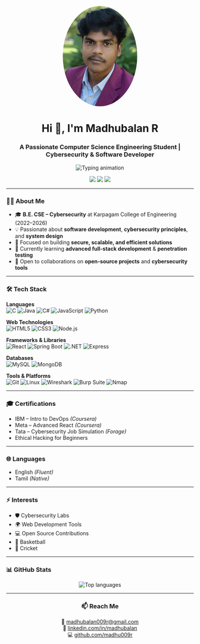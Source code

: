 <p align="center">
  <img src="./pro_.png" width="200" style="border-radius:50%" />
</p>

<h1 align="center">Hi 👋, I'm Madhubalan R </h1>

<h3 align="center">A Passionate Computer Science Engineering Student | Cybersecurity & Software Developer</h3>
<p align="center">
  <img src="https://readme-typing-svg.demolab.com?font=Fira+Code&size=22&pause=1000&center=true&vCenter=true&width=500&lines=Cybersecurity+Enthusiast;Software+Developer;Open+Source+Contributor;Always+Learning+New+Tech" alt="Typing animation" />
</p>

<p align="center">
  <a href="mailto:madhubalan009r@gmail.com"><img src="https://img.shields.io/badge/Email-madhubalan009r%40gmail.com-red?style=for-the-badge"></a>
  <a href="https://linkedin.com/in/madhubalan"><img src="https://img.shields.io/badge/LinkedIn-Madhubalan%20R-blue?style=for-the-badge&logo=linkedin"></a>
  <a href="https://github.com/madhu009r"><img src="https://img.shields.io/badge/GitHub-madhu009r-black?style=for-the-badge&logo=github"></a>
</p>

---

### 👨‍💻 About Me
- 🎓 **B.E. CSE – Cybersecurity** at Karpagam College of Engineering (2022–2026)  
- 💡 Passionate about **software development**, **cybersecurity principles**, and **system design**  
- 🎯 Focused on building **secure, scalable, and efficient solutions**  
- 🌱 Currently learning **advanced full-stack development** & **penetration testing**  
- 🤝 Open to collaborations on **open-source projects** and **cybersecurity tools**  

---



### 🛠 Tech Stack

**Languages**  
![C](https://img.shields.io/badge/C-00599C?style=for-the-badge&logo=c&logoColor=white)
![Java](https://img.shields.io/badge/Java-ED8B00?style=for-the-badge&logo=openjdk&logoColor=white)
![C#](https://img.shields.io/badge/C%23-239120?style=for-the-badge&logo=c-sharp&logoColor=white)
![JavaScript](https://img.shields.io/badge/JavaScript-323330?style=for-the-badge&logo=javascript&logoColor=F7DF1E)
![Python](https://img.shields.io/badge/Python-14354C?style=for-the-badge&logo=python&logoColor=white)

**Web Technologies**  
![HTML5](https://img.shields.io/badge/HTML5-E34F26?style=for-the-badge&logo=html5&logoColor=white)
![CSS3](https://img.shields.io/badge/CSS3-1572B6?style=for-the-badge&logo=css3&logoColor=white)
![Node.js](https://img.shields.io/badge/Node.js-339933?style=for-the-badge&logo=nodedotjs&logoColor=white)

**Frameworks & Libraries**  
![React](https://img.shields.io/badge/React-20232A?style=for-the-badge&logo=react&logoColor=61DAFB)
![Spring Boot](https://img.shields.io/badge/Spring_Boot-6DB33F?style=for-the-badge&logo=springboot&logoColor=white)
![.NET](https://img.shields.io/badge/.NET-512BD4?style=for-the-badge&logo=dotnet&logoColor=white)
![Express](https://img.shields.io/badge/Express-000000?style=for-the-badge&logo=express&logoColor=white)

**Databases**  
![MySQL](https://img.shields.io/badge/MySQL-005C84?style=for-the-badge&logo=mysql&logoColor=white)
![MongoDB](https://img.shields.io/badge/MongoDB-4EA94B?style=for-the-badge&logo=mongodb&logoColor=white)

**Tools & Platforms**  
![Git](https://img.shields.io/badge/Git-F05032?style=for-the-badge&logo=git&logoColor=white)
![Linux](https://img.shields.io/badge/Linux-FCC624?style=for-the-badge&logo=linux&logoColor=black)
![Wireshark](https://img.shields.io/badge/Wireshark-1679A7?style=for-the-badge&logo=wireshark&logoColor=white)
![Burp Suite](https://img.shields.io/badge/Burp_Suite-FF6633?style=for-the-badge&logoColor=white)
![Nmap](https://img.shields.io/badge/Nmap-00457C?style=for-the-badge&logoColor=white)

---

### 🎓 Certifications
- IBM – Intro to DevOps *(Coursera)*
- Meta – Advanced React *(Coursera)*
- Tata – Cybersecurity Job Simulation *(Forage)*
- Ethical Hacking for Beginners

---

### 🌐 Languages
- English *(Fluent)*
- Tamil *(Native)*

---

### ⚡ Interests
- 🛡 Cybersecurity Labs  
- 🌍 Web Development Tools  
- 💻 Open Source Contributions
- 🏀 Basketball  
- 🏏 Cricket  

---

### 📊 GitHub Stats
<p align="center">
  
  <img src="https://github-readme-stats.vercel.app/api/top-langs/?username=madhu009r&layout=compact&theme=tokyonight" alt="Top languages" height="165"/>
</p>

---

<h3 align="center">📫 Reach Me</h3>
<p align="center">
  📧 <a href="mailto:madhubalan009r@gmail.com">madhubalan009r@gmail.com</a>  
  <br>
  🔗 <a href="https://linkedin.com/in/madhubalan">linkedin.com/in/madhubalan</a>  
  <br>
  💻 <a href="https://github.com/madhu009r">github.com/madhu009r</a>  
</p>
